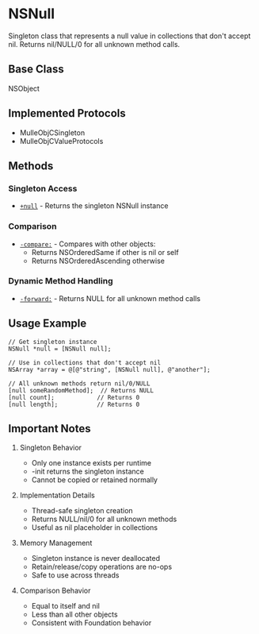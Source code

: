 # NSNull

Singleton class that represents a null value in collections that don't accept nil. Returns nil/NULL/0 for all unknown method calls.

## Base Class
NSObject

## Implemented Protocols
- MulleObjCSingleton
- MulleObjCValueProtocols

## Methods

### Singleton Access
- [`+null`](https://www.perplexity.ai/search?q=Please+create+some+detailed+API+documentation+for+the+method+null+of+NSNull+of+the+MulleObjC+project+https://github.com/mulle-objc/MulleObjC.+You+will+find+source+code+probably+at+https://raw.githubusercontent.com/mulle-objc/MulleObjC/refs/heads/master/src/class/NSNull.m+and+the+header+at+https://raw.githubusercontent.com/mulle-objc/MulleObjC/refs/heads/master/src/class/NSNull.h+and+there+may+also+be+tests+for+it+in+the+test/+folder) - Returns the singleton NSNull instance

### Comparison
- [`-compare:`](https://www.perplexity.ai/search?q=Please+create+some+detailed+API+documentation+for+the+method+compare+of+NSNull+of+the+MulleObjC+project+https://github.com/mulle-objc/MulleObjC.+You+will+find+source+code+probably+at+https://raw.githubusercontent.com/mulle-objc/MulleObjC/refs/heads/master/src/class/NSNull.m+and+the+header+at+https://raw.githubusercontent.com/mulle-objc/MulleObjC/refs/heads/master/src/class/NSNull.h+and+there+may+also+be+tests+for+it+in+the+test/+folder) - Compares with other objects:
  - Returns NSOrderedSame if other is nil or self
  - Returns NSOrderedAscending otherwise

### Dynamic Method Handling
- [`-forward:`](https://www.perplexity.ai/search?q=Please+create+some+detailed+API+documentation+for+the+method+forward+of+NSNull+of+the+MulleObjC+project+https://github.com/mulle-objc/MulleObjC.+You+will+find+source+code+probably+at+https://raw.githubusercontent.com/mulle-objc/MulleObjC/refs/heads/master/src/class/NSNull.m+and+the+header+at+https://raw.githubusercontent.com/mulle-objc/MulleObjC/refs/heads/master/src/class/NSNull.h+and+there+may+also+be+tests+for+it+in+the+test/+folder) - Returns NULL for all unknown method calls

## Usage Example

```objc
// Get singleton instance
NSNull *null = [NSNull null];

// Use in collections that don't accept nil
NSArray *array = @[@"string", [NSNull null], @"another"];

// All unknown methods return nil/0/NULL
[null someRandomMethod];  // Returns NULL
[null count];            // Returns 0
[null length];           // Returns 0
```

## Important Notes

1. Singleton Behavior
   - Only one instance exists per runtime
   - -init returns the singleton instance
   - Cannot be copied or retained normally

2. Implementation Details
   - Thread-safe singleton creation
   - Returns NULL/nil/0 for all unknown methods
   - Useful as nil placeholder in collections

3. Memory Management
   - Singleton instance is never deallocated
   - Retain/release/copy operations are no-ops
   - Safe to use across threads

4. Comparison Behavior
   - Equal to itself and nil
   - Less than all other objects
   - Consistent with Foundation behavior
